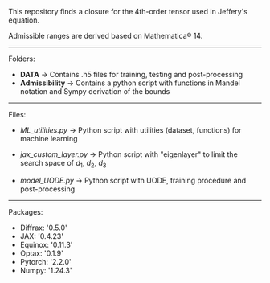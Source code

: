 This repository finds a closure for the 4th-order tensor used in Jeffery's equation.

Admissible ranges are derived based on Mathematica&#174; 14.


----

Folders:
* **DATA** &rarr; Contains .h5 files for training, testing and post-processing
* **Admissibility** &rarr; Contains a python script with functions in Mandel notation and Sympy derivation of the bounds

----

Files:
* *ML_utilities.py* &rarr; Python script with utilities (dataset, functions) for machine learning
  
* *jax_custom_layer.py* &rarr; Python script with "eigenlayer" to limit the search space of $d_1$, $d_2$, $d_3$

* *model_UODE.py* &rarr; Python script with UODE, training procedure and post-processing


----
Packages:

*   Diffrax: '0.5.0'
*   JAX: '0.4.23'
*   Equinox: '0.11.3'
*   Optax: '0.1.9'
*   Pytorch: '2.2.0'
*   Numpy: '1.24.3'



